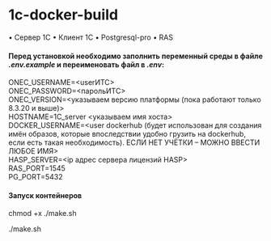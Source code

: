 # 1c-docker-build
•	Сервер 1С
•	Клиент 1С
•	Postgresql-pro
•	RAS 


#### Перед установкой необходимо заполнить переменный среды в файле *.env.example* и переименовать файл в *.env*:

ONEC_USERNAME=<userИТС>  
ONEC_PASSWORD=<парольИТС>  
ONEC_VERSION=<указываем версию платформы (пока работают только 8.3.20 и выше)>  
HOSTNAME=1C_server <указываем имя хоста>  
DOCKER_USERNAME=<user dockerhub (будет использован для создания имён образов, которые впоследствии удобно грузить на dockerhub, если есть такая необходимость). ЕСЛИ НЕТ УЧЁТКИ – МОЖНО ВВЕСТИ ЛЮБОЕ ИМЯ>  
HASP_SERVER=<ip адрес сервера лицензий HASP>  
RAS_PORT=1545  
PG_PORT=5432  

#### Запуск контейнеров

chmod +x ./make.sh

./make.sh

